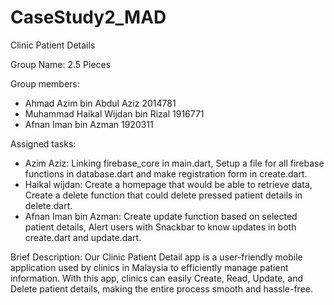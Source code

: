 # CaseStudy2_MAD

Clinic Patient Details

Group Name: 2.5 Pieces

Group members: 
- Ahmad Azim bin Abdul Aziz 2014781
- Muhammad Haikal Wijdan bin Rizal 1916771
- Afnan Iman bin Azman 1920311

Assigned tasks:
  - Azim Aziz: Linking firebase_core in main.dart, Setup a file for all firebase functions in database.dart and make registration form in create.dart.
  - Haikal wijdan: Create a homepage that would be able to retrieve data, Create a delete function that could delete pressed patient details in delete.dart.
  - Afnan Iman bin Azman: Create update function based on selected patient details, Alert users with Snackbar to know updates in both create.dart and update.dart.

Brief Description:
Our Clinic Patient Detail app is a user-friendly mobile application used by clinics in Malaysia to efficiently manage patient information. With this app, clinics can easily Create, Read, Update, and Delete patient details, making the entire process smooth and hassle-free.
